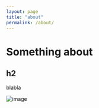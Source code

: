 ```yaml
---
layout: page
title: "about"
permalink: /about/
---
```

# Something about

## h2

blabla

![image](https://user-images.githubusercontent.com/21345604/112794423-890c8200-906f-11eb-98f8-0202a08017f1.png)
